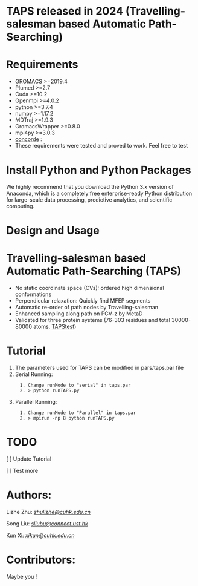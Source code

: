 TAPS released in 2024 (Travelling-salesman based Automatic Path-Searching)
===
Requirements
==
  * GROMACS >=2019.4
  * Plumed >=2.7
  * Cuda >=10.2
  * Openmpi >=4.0.2
  * python >=3.7.4 
  * numpy >=1.17.2
  * MDTraj >=1.9.3
  * GromacsWrapper >=0.8.0
  * mpi4py >=3.0.3
  * [concorde](http://www.math.uwaterloo.ca/tsp/concorde.html) :
  * These requirements were tested and proved to work. Feel free to test

Install Python and Python Packages
==
We highly recommend that you download the Python 3.x version of Anaconda, which is a completely free enterprise-ready Python distribution for large-scale data processing, predictive analytics, and scientific computing.

Design and Usage
==
Travelling-salesman based Automatic Path-Searching (TAPS)
===
  * No static coordinate space (CVs): ordered high dimensional conformations
  * Perpendicular relaxation: Quickly find MFEP segments
  * Automatic re-order of path nodes by Travelling-salesman
  * Enhanced sampling along path on PCV-z by MetaD
  * Validated for three protein systems (76-303 residues and total 30000-80000 atoms, [TAPStest](https://pubs.acs.org/journal/jctcce))      
            
Tutorial
==
  1. The parameters used for TAPS can be modified in pars/taps.par file
  2. Serial Running:
```
     1. Change runMode to "serial" in taps.par
     2. > python runTAPS.py                                  
```
  3. Parallel Running:
```
     1. Change runMode to "Parallel" in taps.par
     2. > mpirun -np 8 python runTAPS.py          
```

TODO
=

[  ] Update Tutorial

[  ] Test more
 
Authors:
=

Lizhe Zhu: *zhulizhe@cuhk.edu.cn*

Song Liu: *sliubu@connect.ust.hk*

Kun Xi: *xikun@cuhk.edu.cn*

Contributors:
=
 Maybe you !
